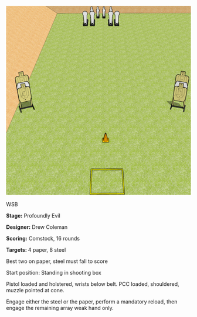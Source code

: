 ![Profoundly Evil](Stage%20Design.png)

WSB

<b>Stage:</b> Profoundly Evil

<b>Designer:</b> Drew Coleman

<b>Scoring:</b> Comstock, 16 rounds

<b>Targets: </b>4 paper, 8 steel

Best two on paper, steel must fall to score

Start position: Standing in shooting box

Pistol loaded and holstered, wrists below belt. PCC loaded, shouldered, muzzle pointed at cone.

Engage either the steel or the paper, perform a mandatory reload, then engage the remaining array weak hand only.

